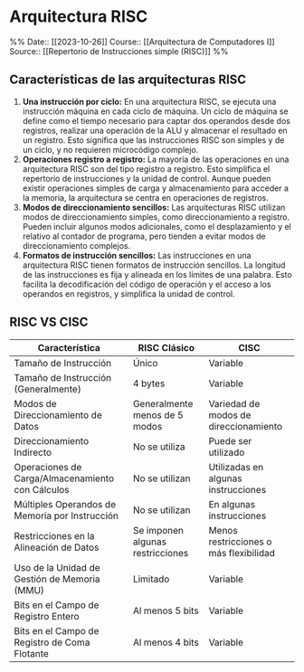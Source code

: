 # Arquitectura RISC

%%
Date:: [[2023-10-26]]
Course:: [[Arquitectura de Computadores I]]
Source:: [[Repertorio de Instrucciones simple (RISC)]]
%%


## Características de las arquitecturas RISC

1. **Una instrucción por ciclo:** En una arquitectura RISC, se ejecuta una instrucción máquina en cada ciclo de máquina. Un ciclo de máquina se define como el tiempo necesario para captar dos operandos desde dos registros, realizar una operación de la ALU y almacenar el resultado en un registro. Esto significa que las instrucciones RISC son simples y de un ciclo, y no requieren microcódigo complejo.
2. **Operaciones registro a registro:** La mayoría de las operaciones en una arquitectura RISC son del tipo registro a registro. Esto simplifica el repertorio de instrucciones y la unidad de control. Aunque pueden existir operaciones simples de carga y almacenamiento para acceder a la memoria, la arquitectura se centra en operaciones de registros.
3. **Modos de direccionamiento sencillos:** Las arquitecturas RISC utilizan modos de direccionamiento simples, como direccionamiento a registro. Pueden incluir algunos modos adicionales, como el desplazamiento y el relativo al contador de programa, pero tienden a evitar modos de direccionamiento complejos.
4. **Formatos de instrucción sencillos:** Las instrucciones en una arquitectura RISC tienen formatos de instrucción sencillos. La longitud de las instrucciones es fija y alineada en los límites de una palabra. Esto facilita la decodificación del código de operación y el acceso a los operandos en registros, y simplifica la unidad de control.


## RISC VS CISC

| Característica                                     | RISC Clásico                       | CISC                                |
|---------------------------------------------------|------------------------------------|------------------------------------|
| Tamaño de Instrucción                             | Único                             | Variable                           |
| Tamaño de Instrucción (Generalmente)              | 4 bytes                            | Variable                           |
| Modos de Direccionamiento de Datos                | Generalmente menos de 5 modos     | Variedad de modos de direccionamiento |
| Direccionamiento Indirecto                        | No se utiliza                     | Puede ser utilizado                 |
| Operaciones de Carga/Almacenamiento con Cálculos  | No se utilizan                     | Utilizadas en algunas instrucciones |
| Múltiples Operandos de Memoria por Instrucción    | No se utilizan                     | En algunas instrucciones             |
| Restricciones en la Alineación de Datos           | Se imponen algunas restricciones | Menos restricciones o más flexibilidad |
| Uso de la Unidad de Gestión de Memoria (MMU)      | Limitado                          | Variable                           |
| Bits en el Campo de Registro Entero               | Al menos 5 bits                   | Variable                           |
| Bits en el Campo de Registro de Coma Flotante     | Al menos 4 bits                   | Variable                           |

